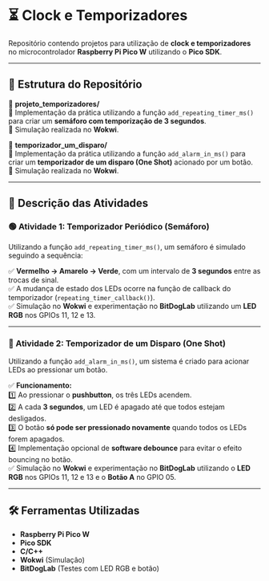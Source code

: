 # ⏳ Clock e Temporizadores  

Repositório contendo projetos para utilização de **clock e temporizadores** no microcontrolador **Raspberry Pi Pico W** utilizando o **Pico SDK**.  

---

## 📂 Estrutura do Repositório  

📁 **projeto_temporizadores/**  
🔹 Implementação da prática utilizando a função `add_repeating_timer_ms()` para criar um **semáforo com temporização de 3 segundos**.  
🔹 Simulação realizada no **Wokwi**.  

📁 **temporizador_um_disparo/**  
🔹 Implementação da prática utilizando a função `add_alarm_in_ms()` para criar um **temporizador de um disparo (One Shot)** acionado por um botão.  
🔹 Simulação realizada no **Wokwi**.  

---

## 📝 Descrição das Atividades  

### 🟢 Atividade 1: Temporizador Periódico (Semáforo)  
Utilizando a função `add_repeating_timer_ms()`, um semáforo é simulado seguindo a sequência:  

✅ **Vermelho → Amarelo → Verde**, com um intervalo de **3 segundos** entre as trocas de sinal.  
✅ A mudança de estado dos LEDs ocorre na função de callback do temporizador (`repeating_timer_callback()`).   
✅ Simulação no **Wokwi** e experimentação no **BitDogLab** utilizando um **LED RGB** nos GPIOs 11, 12 e 13.  

---

### 🔵 Atividade 2: Temporizador de um Disparo (One Shot)  
Utilizando a função `add_alarm_in_ms()`, um sistema é criado para acionar LEDs ao pressionar um botão.  

✅ **Funcionamento:**  
1️⃣ Ao pressionar o **pushbutton**, os três LEDs acendem.  
2️⃣ A cada **3 segundos**, um LED é apagado até que todos estejam desligados.  
3️⃣ O botão **só pode ser pressionado novamente** quando todos os LEDs forem apagados.  
4️⃣ Implementação opcional de **software debounce** para evitar o efeito bouncing no botão.  
✅ Simulação no **Wokwi** e experimentação no **BitDogLab** utilizando o **LED RGB** nos GPIOs 11, 12 e 13 e o **Botão A** no GPIO 05.  

---

## 🛠 Ferramentas Utilizadas  
- **Raspberry Pi Pico W**  
- **Pico SDK**  
- **C/C++**  
- **Wokwi** (Simulação)
- **BitDogLab** (Testes com LED RGB e botão)  
